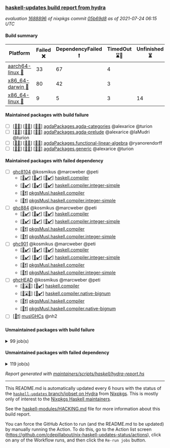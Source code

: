 ### [haskell-updates build report from hydra](https://hydra.nixos.org/jobset/nixpkgs/haskell-updates)
*evaluation [1688896](https://hydra.nixos.org/eval/1688896) of nixpkgs commit [05b69d8](https://github.com/NixOS/nixpkgs/commits/05b69d83daafb043d8fd193b61af3f9290174146) as of 2021-07-24 06:15 UTC*
#### Build summary

 | Platform | Failed :x: | DependencyFailed :heavy_exclamation_mark: | TimedOut :hourglass::no_entry_sign: | Unfinished :hourglass_flowing_sand: | Success :heavy_check_mark: | 
 | --- | --- | --- | --- | --- | --- | 
 | [aarch64-linux :iphone:](https://hydra.nixos.org/eval/1688896?filter=.aarch64-linux) | 33 | 67 | 4 |  | 6575 | 
 | [x86_64-darwin :apple:](https://hydra.nixos.org/eval/1688896?filter=.x86_64-darwin) | 80 | 42 | 3 |  | 6512 | 
 | [x86_64-linux :penguin:](https://hydra.nixos.org/eval/1688896?filter=.x86_64-linux) | 9 | 5 | 3 | 14 | 6694 | 
#### Maintained packages with build failure
- [ ] [[:iphone::x:]](https://hydra.nixos.org/build/148413832) [[:apple::x:]](https://hydra.nixos.org/build/148413847) [[:penguin::x:]](https://hydra.nixos.org/build/148413844) [agdaPackages.agda-categories](https://hydra.nixos.org/eval/1688896?filter=agdaPackages.agda-categories) @alexarice @turion
- [ ] [[:iphone::x:]](https://hydra.nixos.org/build/148413836) [[:apple::x:]](https://hydra.nixos.org/build/148413835) [[:penguin::x:]](https://hydra.nixos.org/build/148413831) [agdaPackages.agda-prelude](https://hydra.nixos.org/eval/1688896?filter=agdaPackages.agda-prelude) @alexarice @laMudri @turion
- [ ] [[:iphone::x:]](https://hydra.nixos.org/build/148413837) [[:apple::x:]](https://hydra.nixos.org/build/148413849) [[:penguin::x:]](https://hydra.nixos.org/build/148413846) [agdaPackages.functional-linear-algebra](https://hydra.nixos.org/eval/1688896?filter=agdaPackages.functional-linear-algebra) @ryanorendorff
- [ ] [[:iphone::x:]](https://hydra.nixos.org/build/148413830) [[:apple::x:]](https://hydra.nixos.org/build/148413838) [[:penguin::x:]](https://hydra.nixos.org/build/148413834) [agdaPackages.generic](https://hydra.nixos.org/eval/1688896?filter=agdaPackages.generic) @alexarice @turion
#### Maintained packages with failed dependency
- [ ] [ghc8104](https://hydra.nixos.org/eval/1688896?filter=ghc8104) @kosmikus @marcweber @peti
  - [[:iphone::heavy_check_mark:]](https://hydra.nixos.org/build/148386706) [[:apple::heavy_check_mark:]](https://hydra.nixos.org/build/148232712) [[:penguin::heavy_check_mark:]](https://hydra.nixos.org/build/148386272) [haskell.compiler](https://hydra.nixos.org/eval/1688896?filter=haskell.compiler.ghc8104)
  - [[:iphone::heavy_check_mark:]](https://hydra.nixos.org/build/148376984) [[:apple::heavy_check_mark:]](https://hydra.nixos.org/build/148228743) [[:penguin::heavy_check_mark:]](https://hydra.nixos.org/build/148380038) [haskell.compiler.integer-simple](https://hydra.nixos.org/eval/1688896?filter=haskell.compiler.integer-simple.ghc8104)
  -   [[:penguin::heavy_exclamation_mark:]](https://hydra.nixos.org/build/148234959) [pkgsMusl.haskell.compiler](https://hydra.nixos.org/eval/1688896?filter=pkgsMusl.haskell.compiler.ghc8104)
  -   [[:penguin::heavy_exclamation_mark:]](https://hydra.nixos.org/build/148241699) [pkgsMusl.haskell.compiler.integer-simple](https://hydra.nixos.org/eval/1688896?filter=pkgsMusl.haskell.compiler.integer-simple.ghc8104)
- [ ] [ghc884](https://hydra.nixos.org/eval/1688896?filter=ghc884) @kosmikus @marcweber @peti
  - [[:iphone::heavy_check_mark:]](https://hydra.nixos.org/build/148388394) [[:apple::heavy_check_mark:]](https://hydra.nixos.org/build/148239757) [[:penguin::heavy_check_mark:]](https://hydra.nixos.org/build/148377361) [haskell.compiler](https://hydra.nixos.org/eval/1688896?filter=haskell.compiler.ghc884)
  - [[:iphone::heavy_check_mark:]](https://hydra.nixos.org/build/148387955) [[:apple::heavy_check_mark:]](https://hydra.nixos.org/build/148237372) [[:penguin::heavy_check_mark:]](https://hydra.nixos.org/build/148387289) [haskell.compiler.integer-simple](https://hydra.nixos.org/eval/1688896?filter=haskell.compiler.integer-simple.ghc884)
  -   [[:penguin::heavy_exclamation_mark:]](https://hydra.nixos.org/build/148230480) [pkgsMusl.haskell.compiler](https://hydra.nixos.org/eval/1688896?filter=pkgsMusl.haskell.compiler.ghc884)
  -   [[:penguin::heavy_exclamation_mark:]](https://hydra.nixos.org/build/148245907) [pkgsMusl.haskell.compiler.integer-simple](https://hydra.nixos.org/eval/1688896?filter=pkgsMusl.haskell.compiler.integer-simple.ghc884)
- [ ] [ghc901](https://hydra.nixos.org/eval/1688896?filter=ghc901) @kosmikus @marcweber @peti
  - [[:iphone::heavy_check_mark:]](https://hydra.nixos.org/build/148376511) [[:apple::heavy_check_mark:]](https://hydra.nixos.org/build/148231710) [[:penguin::heavy_check_mark:]](https://hydra.nixos.org/build/148378419) [haskell.compiler](https://hydra.nixos.org/eval/1688896?filter=haskell.compiler.ghc901)
  - [[:iphone::heavy_check_mark:]](https://hydra.nixos.org/build/148377636) [[:apple::heavy_check_mark:]](https://hydra.nixos.org/build/148241715) [[:penguin::heavy_check_mark:]](https://hydra.nixos.org/build/148376410) [haskell.compiler.integer-simple](https://hydra.nixos.org/eval/1688896?filter=haskell.compiler.integer-simple.ghc901)
  -   [[:penguin::heavy_exclamation_mark:]](https://hydra.nixos.org/build/148239761) [pkgsMusl.haskell.compiler](https://hydra.nixos.org/eval/1688896?filter=pkgsMusl.haskell.compiler.ghc901)
  -   [[:penguin::heavy_exclamation_mark:]](https://hydra.nixos.org/build/148228467) [pkgsMusl.haskell.compiler.integer-simple](https://hydra.nixos.org/eval/1688896?filter=pkgsMusl.haskell.compiler.integer-simple.ghc901)
- [ ] [ghcHEAD](https://hydra.nixos.org/eval/1688896?filter=ghcHEAD) @kosmikus @marcweber @peti
  - [[:apple::hourglass::no_entry_sign:]](https://hydra.nixos.org/build/148234967) [[:penguin::heavy_check_mark:]](https://hydra.nixos.org/build/148377968) [haskell.compiler](https://hydra.nixos.org/eval/1688896?filter=haskell.compiler.ghcHEAD)
  - [[:apple::hourglass::no_entry_sign:]](https://hydra.nixos.org/build/148246756) [[:penguin::heavy_check_mark:]](https://hydra.nixos.org/build/148387511) [haskell.compiler.native-bignum](https://hydra.nixos.org/eval/1688896?filter=haskell.compiler.native-bignum.ghcHEAD)
  -  [[:penguin::heavy_exclamation_mark:]](https://hydra.nixos.org/build/148239191) [pkgsMusl.haskell.compiler](https://hydra.nixos.org/eval/1688896?filter=pkgsMusl.haskell.compiler.ghcHEAD)
  -  [[:penguin::heavy_exclamation_mark:]](https://hydra.nixos.org/build/148232382) [pkgsMusl.haskell.compiler.native-bignum](https://hydra.nixos.org/eval/1688896?filter=pkgsMusl.haskell.compiler.native-bignum.ghcHEAD)
- [ ] [[:penguin::heavy_exclamation_mark:]](https://hydra.nixos.org/build/148235665) [muslGHCs](https://hydra.nixos.org/eval/1688896?filter=muslGHCs) @nh2
#### Unmaintained packages with build failure
<details><summary>99 job(s) </summary>

- [ ] [[:iphone::heavy_check_mark:]](https://hydra.nixos.org/build/148385589) [[:apple::x:]](https://hydra.nixos.org/build/148237998) [[:penguin::heavy_check_mark:]](https://hydra.nixos.org/build/148383153) [haskellPackages.FractalArt](https://hydra.nixos.org/eval/1688896?filter=haskellPackages.FractalArt) 
- [ ] [[:iphone::heavy_check_mark:]](https://hydra.nixos.org/build/148386229) [[:apple::x:]](https://hydra.nixos.org/build/148235041) [[:penguin::heavy_check_mark:]](https://hydra.nixos.org/build/148385362) [haskellPackages.GLHUI](https://hydra.nixos.org/eval/1688896?filter=haskellPackages.GLHUI) 
- [ ] [[:iphone::x:]](https://hydra.nixos.org/build/148380330) [[:apple::heavy_check_mark:]](https://hydra.nixos.org/build/148231743) [[:penguin::heavy_check_mark:]](https://hydra.nixos.org/build/148381847) [haskellPackages.HQu](https://hydra.nixos.org/eval/1688896?filter=haskellPackages.HQu) 
- [ ] [[:iphone::x:]](https://hydra.nixos.org/build/148375155) [[:apple::heavy_check_mark:]](https://hydra.nixos.org/build/148235321) [[:penguin::heavy_check_mark:]](https://hydra.nixos.org/build/148381581) [haskellPackages.HsASA](https://hydra.nixos.org/eval/1688896?filter=haskellPackages.HsASA) 
- [ ] [[:iphone::heavy_check_mark:]](https://hydra.nixos.org/build/148385482) [[:apple::x:]](https://hydra.nixos.org/build/148229533) [[:penguin::heavy_check_mark:]](https://hydra.nixos.org/build/148379922) [haskellPackages.JuicyPixels-extra](https://hydra.nixos.org/eval/1688896?filter=haskellPackages.JuicyPixels-extra) 
- [ ] [[:iphone::x:]](https://hydra.nixos.org/build/148378011) [[:apple::heavy_check_mark:]](https://hydra.nixos.org/build/148238694) [[:penguin::heavy_check_mark:]](https://hydra.nixos.org/build/148379629) [haskellPackages.OrderedBits](https://hydra.nixos.org/eval/1688896?filter=haskellPackages.OrderedBits) 
- [ ] [[:iphone::heavy_check_mark:]](https://hydra.nixos.org/build/148379658) [[:apple::x:]](https://hydra.nixos.org/build/148242213) [[:penguin::heavy_check_mark:]](https://hydra.nixos.org/build/148378574) [haskellPackages.SDL-image](https://hydra.nixos.org/eval/1688896?filter=haskellPackages.SDL-image) 
- [ ] [[:iphone::heavy_check_mark:]](https://hydra.nixos.org/build/148380693) [[:apple::x:]](https://hydra.nixos.org/build/148245217) [[:penguin::heavy_check_mark:]](https://hydra.nixos.org/build/148375758) [haskellPackages.SDL-mixer](https://hydra.nixos.org/eval/1688896?filter=haskellPackages.SDL-mixer) 
- [ ] [[:iphone::heavy_check_mark:]](https://hydra.nixos.org/build/148386959) [[:apple::x:]](https://hydra.nixos.org/build/148242008) [[:penguin::heavy_check_mark:]](https://hydra.nixos.org/build/148382866) [haskellPackages.SDL-ttf](https://hydra.nixos.org/eval/1688896?filter=haskellPackages.SDL-ttf) 
- [ ] [[:iphone::x:]](https://hydra.nixos.org/build/148376803) [[:apple::heavy_check_mark:]](https://hydra.nixos.org/build/148228196) [[:penguin::heavy_check_mark:]](https://hydra.nixos.org/build/148383539) [haskellPackages.accelerate-llvm](https://hydra.nixos.org/eval/1688896?filter=haskellPackages.accelerate-llvm) 
- [ ] [[:iphone::heavy_check_mark:]](https://hydra.nixos.org/build/148382249) [[:apple::x:]](https://hydra.nixos.org/build/148232803) [[:penguin::heavy_check_mark:]](https://hydra.nixos.org/build/148379970) [haskellPackages.acid-state](https://hydra.nixos.org/eval/1688896?filter=haskellPackages.acid-state) 
- [ ] [[:iphone::heavy_check_mark:]](https://hydra.nixos.org/build/148388543) [[:apple::x:]](https://hydra.nixos.org/build/148232267) [[:penguin::heavy_check_mark:]](https://hydra.nixos.org/build/148387746) [haskellPackages.al](https://hydra.nixos.org/eval/1688896?filter=haskellPackages.al) 
- [ ] [[:iphone::heavy_check_mark:]](https://hydra.nixos.org/build/148380690) [[:apple::x:]](https://hydra.nixos.org/build/148233115) [[:penguin::heavy_check_mark:]](https://hydra.nixos.org/build/148375584) [haskellPackages.assoc-list](https://hydra.nixos.org/eval/1688896?filter=haskellPackages.assoc-list) 
- [ ] [[:iphone::heavy_check_mark:]](https://hydra.nixos.org/build/148385064) [[:apple::x:]](https://hydra.nixos.org/build/148234573) [[:penguin::heavy_check_mark:]](https://hydra.nixos.org/build/148387067) [haskellPackages.assoc-listlike](https://hydra.nixos.org/eval/1688896?filter=haskellPackages.assoc-listlike) 
- [ ] [[:iphone::heavy_check_mark:]](https://hydra.nixos.org/build/148382353) [[:apple::x:]](https://hydra.nixos.org/build/148243347) [[:penguin::heavy_check_mark:]](https://hydra.nixos.org/build/148379375) [haskellPackages.ats-format](https://hydra.nixos.org/eval/1688896?filter=haskellPackages.ats-format) 
- [ ] [[:iphone::heavy_check_mark:]](https://hydra.nixos.org/build/148375359) [[:apple::x:]](https://hydra.nixos.org/build/148245904) [[:penguin::heavy_check_mark:]](https://hydra.nixos.org/build/148386980) [haskellPackages.aws-cloudfront-signed-cookies](https://hydra.nixos.org/eval/1688896?filter=haskellPackages.aws-cloudfront-signed-cookies) 
- [ ] [[:iphone::x:]](https://hydra.nixos.org/build/148387767) [[:apple::heavy_check_mark:]](https://hydra.nixos.org/build/148228396) [[:penguin::heavy_check_mark:]](https://hydra.nixos.org/build/148384018) [haskellPackages.basic-cpuid](https://hydra.nixos.org/eval/1688896?filter=haskellPackages.basic-cpuid) 
- [ ] [[:iphone::heavy_check_mark:]](https://hydra.nixos.org/build/148384490) [[:apple::x:]](https://hydra.nixos.org/build/148237177) [[:penguin::heavy_check_mark:]](https://hydra.nixos.org/build/148382764) [haskellPackages.bindings-parport](https://hydra.nixos.org/eval/1688896?filter=haskellPackages.bindings-parport) 
- [ ] [[:iphone::heavy_check_mark:]](https://hydra.nixos.org/build/148377279) [[:apple::x:]](https://hydra.nixos.org/build/148227760) [[:penguin::heavy_check_mark:]](https://hydra.nixos.org/build/148385857) [haskellPackages.blas-hs](https://hydra.nixos.org/eval/1688896?filter=haskellPackages.blas-hs) 
- [ ] [[:iphone::heavy_check_mark:]](https://hydra.nixos.org/build/148387848) [[:apple::x:]](https://hydra.nixos.org/build/148240704) [[:penguin::heavy_check_mark:]](https://hydra.nixos.org/build/148378823) [haskellPackages.btrfs](https://hydra.nixos.org/eval/1688896?filter=haskellPackages.btrfs) 
- [ ] [[:iphone::heavy_check_mark:]](https://hydra.nixos.org/build/148378398) [[:apple::x:]](https://hydra.nixos.org/build/148270184) [[:penguin::heavy_check_mark:]](https://hydra.nixos.org/build/148382020) [haskellPackages.c2hsc](https://hydra.nixos.org/eval/1688896?filter=haskellPackages.c2hsc) 
- [ ] [[:iphone::heavy_check_mark:]](https://hydra.nixos.org/build/148385110) [[:apple::x:]](https://hydra.nixos.org/build/148227473) [[:penguin::heavy_check_mark:]](https://hydra.nixos.org/build/148377029) [haskellPackages.cas-store](https://hydra.nixos.org/eval/1688896?filter=haskellPackages.cas-store) 
- [ ] [[:iphone::x:]](https://hydra.nixos.org/build/148384216) [[:apple::heavy_check_mark:]](https://hydra.nixos.org/build/148231910) [[:penguin::heavy_check_mark:]](https://hydra.nixos.org/build/148375170) [haskellPackages.cdar-mBound](https://hydra.nixos.org/eval/1688896?filter=haskellPackages.cdar-mBound) 
- [ ] [[:iphone::heavy_check_mark:]](https://hydra.nixos.org/build/148383811) [[:apple::x:]](https://hydra.nixos.org/build/148246363) [[:penguin::heavy_check_mark:]](https://hydra.nixos.org/build/148380500) [haskellPackages.chiphunk](https://hydra.nixos.org/eval/1688896?filter=haskellPackages.chiphunk) 
- [ ] [[:iphone::heavy_check_mark:]](https://hydra.nixos.org/build/148377084) [[:apple::x:]](https://hydra.nixos.org/build/148237879) [[:penguin::heavy_check_mark:]](https://hydra.nixos.org/build/148381210) [haskellPackages.discount](https://hydra.nixos.org/eval/1688896?filter=haskellPackages.discount) 
- [ ] [[:iphone::heavy_check_mark:]](https://hydra.nixos.org/build/148385984) [[:apple::x:]](https://hydra.nixos.org/build/148235123) [[:penguin::heavy_check_mark:]](https://hydra.nixos.org/build/148375543) [haskellPackages.diskhash](https://hydra.nixos.org/eval/1688896?filter=haskellPackages.diskhash) 
- [ ] [[:iphone::x:]](https://hydra.nixos.org/build/148375558) [[:apple::heavy_check_mark:]](https://hydra.nixos.org/build/148237016) [[:penguin::heavy_check_mark:]](https://hydra.nixos.org/build/148387900) [haskellPackages.dormouse-uri](https://hydra.nixos.org/eval/1688896?filter=haskellPackages.dormouse-uri) 
- [ ] [[:iphone::heavy_check_mark:]](https://hydra.nixos.org/build/148388223) [[:apple::x:]](https://hydra.nixos.org/build/148239816) [[:penguin::heavy_check_mark:]](https://hydra.nixos.org/build/148380932) [haskellPackages.dsv](https://hydra.nixos.org/eval/1688896?filter=haskellPackages.dsv) 
- [ ] [[:iphone::x:]](https://hydra.nixos.org/build/148386073) [[:apple::x:]](https://hydra.nixos.org/build/148238078) [[:penguin::heavy_check_mark:]](https://hydra.nixos.org/build/148384215) [haskellPackages.easytensor](https://hydra.nixos.org/eval/1688896?filter=haskellPackages.easytensor) 
- [ ] [[:iphone::heavy_check_mark:]](https://hydra.nixos.org/build/148376628) [[:apple::x:]](https://hydra.nixos.org/build/148236637) [[:penguin::heavy_check_mark:]](https://hydra.nixos.org/build/148387424) [haskellPackages.epub-tools](https://hydra.nixos.org/eval/1688896?filter=haskellPackages.epub-tools) 
- [ ] [[:iphone::heavy_check_mark:]](https://hydra.nixos.org/build/148376799) [[:apple::x:]](https://hydra.nixos.org/build/148227817) [[:penguin::heavy_check_mark:]](https://hydra.nixos.org/build/148376942) [haskellPackages.exinst](https://hydra.nixos.org/eval/1688896?filter=haskellPackages.exinst) 
- [ ] [[:iphone::heavy_check_mark:]](https://hydra.nixos.org/build/148380324) [[:apple::x:]](https://hydra.nixos.org/build/148243022) [[:penguin::heavy_check_mark:]](https://hydra.nixos.org/build/148379064) [haskellPackages.float128](https://hydra.nixos.org/eval/1688896?filter=haskellPackages.float128) 
- [ ] [[:iphone::x:]](https://hydra.nixos.org/build/148386449) [[:apple::heavy_check_mark:]](https://hydra.nixos.org/build/148245008) [[:penguin::heavy_check_mark:]](https://hydra.nixos.org/build/148380632) [haskellPackages.freetype2](https://hydra.nixos.org/eval/1688896?filter=haskellPackages.freetype2) 
- [ ] [[:iphone::heavy_check_mark:]](https://hydra.nixos.org/build/148381451) [[:apple::x:]](https://hydra.nixos.org/build/148236256) [[:penguin::heavy_check_mark:]](https://hydra.nixos.org/build/148379530) [haskellPackages.fuzzytime](https://hydra.nixos.org/eval/1688896?filter=haskellPackages.fuzzytime) 
- [ ] [[:iphone::x:]](https://hydra.nixos.org/build/148385022) [[:apple::heavy_check_mark:]](https://hydra.nixos.org/build/148229224) [[:penguin::heavy_check_mark:]](https://hydra.nixos.org/build/148383521) [haskellPackages.geomancy](https://hydra.nixos.org/eval/1688896?filter=haskellPackages.geomancy) 
- [ ] [[:iphone::x:]](https://hydra.nixos.org/build/148387576) [[:apple::heavy_check_mark:]](https://hydra.nixos.org/build/148245131) [[:penguin::heavy_check_mark:]](https://hydra.nixos.org/build/148385463) [haskellPackages.ghc-prof](https://hydra.nixos.org/eval/1688896?filter=haskellPackages.ghc-prof) 
- [ ] [[:iphone::heavy_check_mark:]](https://hydra.nixos.org/build/148376850) [[:apple::x:]](https://hydra.nixos.org/build/148242708) [[:penguin::heavy_check_mark:]](https://hydra.nixos.org/build/148385395) [haskellPackages.gi-gdkx11](https://hydra.nixos.org/eval/1688896?filter=haskellPackages.gi-gdkx11) 
- [ ] [[:iphone::x:]](https://hydra.nixos.org/build/148386297) [[:penguin::heavy_check_mark:]](https://hydra.nixos.org/build/148378768) [haskellPackages.gnome-keyring](https://hydra.nixos.org/eval/1688896?filter=haskellPackages.gnome-keyring) 
- [ ] [[:apple::x:]](https://hydra.nixos.org/build/148241309) [haskellPackages.gtk-mac-integration](https://hydra.nixos.org/eval/1688896?filter=haskellPackages.gtk-mac-integration) 
- [ ] [[:iphone::heavy_exclamation_mark:]](https://hydra.nixos.org/build/148376430) [[:apple::x:]](https://hydra.nixos.org/build/148246678) [[:penguin::heavy_check_mark:]](https://hydra.nixos.org/build/148375737) [haskellPackages.gtk-traymanager](https://hydra.nixos.org/eval/1688896?filter=haskellPackages.gtk-traymanager) 
- [ ] [[:iphone::x:]](https://hydra.nixos.org/build/148381805) [[:apple::heavy_check_mark:]](https://hydra.nixos.org/build/148234850) [[:penguin::heavy_check_mark:]](https://hydra.nixos.org/build/148380704) [haskellPackages.gtk2hs-buildtools](https://hydra.nixos.org/eval/1688896?filter=haskellPackages.gtk2hs-buildtools) 
- [ ] [[:iphone::heavy_check_mark:]](https://hydra.nixos.org/build/148378624) [[:apple::x:]](https://hydra.nixos.org/build/148238099) [[:penguin::heavy_check_mark:]](https://hydra.nixos.org/build/148386621) [haskellPackages.hamid](https://hydra.nixos.org/eval/1688896?filter=haskellPackages.hamid) 
- [ ] [[:iphone::x:]](https://hydra.nixos.org/build/148382184) [[:apple::x:]](https://hydra.nixos.org/build/148242119) [[:penguin::x:]](https://hydra.nixos.org/build/148387505) [haskellPackages.hedgehog-optics](https://hydra.nixos.org/eval/1688896?filter=haskellPackages.hedgehog-optics) 
- [ ] [[:iphone::heavy_check_mark:]](https://hydra.nixos.org/build/148388520) [[:apple::x:]](https://hydra.nixos.org/build/148236081) [[:penguin::heavy_check_mark:]](https://hydra.nixos.org/build/148379977) [haskellPackages.hid](https://hydra.nixos.org/eval/1688896?filter=haskellPackages.hid) 
- [ ] [[:iphone::heavy_check_mark:]](https://hydra.nixos.org/build/148378821) [[:apple::x:]](https://hydra.nixos.org/build/148245317) [[:penguin::heavy_check_mark:]](https://hydra.nixos.org/build/148383853) [haskellPackages.higher-leveldb](https://hydra.nixos.org/eval/1688896?filter=haskellPackages.higher-leveldb) 
- [ ] [[:iphone::heavy_check_mark:]](https://hydra.nixos.org/build/148383715) [[:apple::x:]](https://hydra.nixos.org/build/148246375) [[:penguin::heavy_check_mark:]](https://hydra.nixos.org/build/148379706) [haskellPackages.highlight](https://hydra.nixos.org/eval/1688896?filter=haskellPackages.highlight) 
- [ ] [[:iphone::heavy_check_mark:]](https://hydra.nixos.org/build/148384297) [[:apple::x:]](https://hydra.nixos.org/build/148231773) [[:penguin::heavy_check_mark:]](https://hydra.nixos.org/build/148375224) [haskellPackages.hmatrix-morpheus](https://hydra.nixos.org/eval/1688896?filter=haskellPackages.hmatrix-morpheus) 
- [ ] [[:iphone::heavy_check_mark:]](https://hydra.nixos.org/build/148381409) [[:apple::x:]](https://hydra.nixos.org/build/148231990) [[:penguin::heavy_check_mark:]](https://hydra.nixos.org/build/148386087) [haskellPackages.hmidi](https://hydra.nixos.org/eval/1688896?filter=haskellPackages.hmidi) 
- [ ] [[:iphone::x:]](https://hydra.nixos.org/build/148377204) [[:apple::heavy_check_mark:]](https://hydra.nixos.org/build/148229016) [[:penguin::heavy_check_mark:]](https://hydra.nixos.org/build/148382863) [haskellPackages.hq](https://hydra.nixos.org/eval/1688896?filter=haskellPackages.hq) 
- [ ] [[:iphone::heavy_check_mark:]](https://hydra.nixos.org/build/148386889) [[:apple::x:]](https://hydra.nixos.org/build/148233217) [[:penguin::heavy_check_mark:]](https://hydra.nixos.org/build/148380280) [haskellPackages.hs](https://hydra.nixos.org/eval/1688896?filter=haskellPackages.hs) 
- [ ] [[:iphone::x:]](https://hydra.nixos.org/build/148381330) [[:apple::x:]](https://hydra.nixos.org/build/148234568) [[:penguin::x:]](https://hydra.nixos.org/build/148383852) [haskellPackages.hs-aws-lambda](https://hydra.nixos.org/eval/1688896?filter=haskellPackages.hs-aws-lambda) 
- [ ] [[:iphone::heavy_check_mark:]](https://hydra.nixos.org/build/148376838) [[:apple::x:]](https://hydra.nixos.org/build/148237847) [[:penguin::heavy_check_mark:]](https://hydra.nixos.org/build/148378988) [haskellPackages.hsshellscript](https://hydra.nixos.org/eval/1688896?filter=haskellPackages.hsshellscript) 
- [ ] [[:iphone::heavy_check_mark:]](https://hydra.nixos.org/build/148379298) [[:apple::x:]](https://hydra.nixos.org/build/148236693) [[:penguin::heavy_check_mark:]](https://hydra.nixos.org/build/148380136) [haskellPackages.hssourceinfo](https://hydra.nixos.org/eval/1688896?filter=haskellPackages.hssourceinfo) 
- [ ] [[:iphone::heavy_check_mark:]](https://hydra.nixos.org/build/148379418) [[:apple::x:]](https://hydra.nixos.org/build/148234578) [[:penguin::heavy_check_mark:]](https://hydra.nixos.org/build/148378234) [haskellPackages.huckleberry](https://hydra.nixos.org/eval/1688896?filter=haskellPackages.huckleberry) 
- [ ] [[:iphone::heavy_check_mark:]](https://hydra.nixos.org/build/148375409) [[:apple::x:]](https://hydra.nixos.org/build/148270116) [[:penguin::heavy_check_mark:]](https://hydra.nixos.org/build/148380714) [haskellPackages.interval-algebra](https://hydra.nixos.org/eval/1688896?filter=haskellPackages.interval-algebra) 
- [ ] [[:iphone::heavy_check_mark:]](https://hydra.nixos.org/build/148375708) [[:apple::x:]](https://hydra.nixos.org/build/148230561) [[:penguin::heavy_check_mark:]](https://hydra.nixos.org/build/148375736) [haskellPackages.ipcvar](https://hydra.nixos.org/eval/1688896?filter=haskellPackages.ipcvar) 
- [ ] [[:iphone::heavy_check_mark:]](https://hydra.nixos.org/build/148388083) [[:apple::x:]](https://hydra.nixos.org/build/148244146) [[:penguin::heavy_check_mark:]](https://hydra.nixos.org/build/148385337) [haskellPackages.junit-xml](https://hydra.nixos.org/eval/1688896?filter=haskellPackages.junit-xml) 
- [ ] [[:iphone::heavy_check_mark:]](https://hydra.nixos.org/build/148379723) [[:apple::x:]](https://hydra.nixos.org/build/148240214) [[:penguin::heavy_check_mark:]](https://hydra.nixos.org/build/148385462) [haskellPackages.keep-alive](https://hydra.nixos.org/eval/1688896?filter=haskellPackages.keep-alive) 
- [ ] [[:iphone::heavy_check_mark:]](https://hydra.nixos.org/build/148385160) [[:apple::x:]](https://hydra.nixos.org/build/148242876) [[:penguin::heavy_check_mark:]](https://hydra.nixos.org/build/148387899) [haskellPackages.leveldb-haskell-fork](https://hydra.nixos.org/eval/1688896?filter=haskellPackages.leveldb-haskell-fork) 
- [ ] [[:iphone::x:]](https://hydra.nixos.org/build/148380953) [[:apple::heavy_check_mark:]](https://hydra.nixos.org/build/148245179) [[:penguin::heavy_check_mark:]](https://hydra.nixos.org/build/148388464) [haskellPackages.libBF](https://hydra.nixos.org/eval/1688896?filter=haskellPackages.libBF) 
- [ ] [[:iphone::heavy_check_mark:]](https://hydra.nixos.org/build/148376687) [[:apple::x:]](https://hydra.nixos.org/build/148241617) [[:penguin::heavy_check_mark:]](https://hydra.nixos.org/build/148380192) [haskellPackages.loc](https://hydra.nixos.org/eval/1688896?filter=haskellPackages.loc) 
- [ ] [[:iphone::x:]](https://hydra.nixos.org/build/148375680) [[:apple::heavy_check_mark:]](https://hydra.nixos.org/build/148227621) [[:penguin::heavy_check_mark:]](https://hydra.nixos.org/build/148387753) [haskellPackages.long-double](https://hydra.nixos.org/eval/1688896?filter=haskellPackages.long-double) 
- [ ] [[:iphone::heavy_check_mark:]](https://hydra.nixos.org/build/148379134) [[:apple::x:]](https://hydra.nixos.org/build/148235307) [[:penguin::heavy_check_mark:]](https://hydra.nixos.org/build/148384521) [haskellPackages.mediawiki2latex](https://hydra.nixos.org/eval/1688896?filter=haskellPackages.mediawiki2latex) 
- [ ] [[:iphone::heavy_check_mark:]](https://hydra.nixos.org/build/148383491) [[:apple::x:]](https://hydra.nixos.org/build/148234013) [[:penguin::heavy_check_mark:]](https://hydra.nixos.org/build/148387045) [haskellPackages.mercury-api](https://hydra.nixos.org/eval/1688896?filter=haskellPackages.mercury-api) 
- [ ] [[:iphone::heavy_check_mark:]](https://hydra.nixos.org/build/148386776) [[:apple::x:]](https://hydra.nixos.org/build/148247004) [[:penguin::heavy_check_mark:]](https://hydra.nixos.org/build/148381092) [haskellPackages.nano-cryptr](https://hydra.nixos.org/eval/1688896?filter=haskellPackages.nano-cryptr) 
- [ ] [[:iphone::x:]](https://hydra.nixos.org/build/148386447) [[:apple::x:]](https://hydra.nixos.org/build/148230283) [[:penguin::x:]](https://hydra.nixos.org/build/148385525) [haskellPackages.nat-optics](https://hydra.nixos.org/eval/1688896?filter=haskellPackages.nat-optics) 
- [ ] [[:iphone::x:]](https://hydra.nixos.org/build/148378194) [[:apple::heavy_check_mark:]](https://hydra.nixos.org/build/148231608) [[:penguin::heavy_check_mark:]](https://hydra.nixos.org/build/148376093) [haskellPackages.nlopt-haskell](https://hydra.nixos.org/eval/1688896?filter=haskellPackages.nlopt-haskell) 
- [ ] [[:iphone::heavy_check_mark:]](https://hydra.nixos.org/build/148386942) [[:apple::x:]](https://hydra.nixos.org/build/148243011) [[:penguin::heavy_check_mark:]](https://hydra.nixos.org/build/148376326) [haskellPackages.opencv](https://hydra.nixos.org/eval/1688896?filter=haskellPackages.opencv) 
- [ ] [[:iphone::x:]](https://hydra.nixos.org/build/148379546) [[:apple::x:]](https://hydra.nixos.org/build/148231995) [[:penguin::x:]](https://hydra.nixos.org/build/148385488) [haskellPackages.parser-unbiased-choice-monad-embedding](https://hydra.nixos.org/eval/1688896?filter=haskellPackages.parser-unbiased-choice-monad-embedding) 
- [ ] [[:iphone::heavy_check_mark:]](https://hydra.nixos.org/build/148380893) [[:apple::x:]](https://hydra.nixos.org/build/148239887) [[:penguin::heavy_check_mark:]](https://hydra.nixos.org/build/148385107) [haskellPackages.persistent-pagination](https://hydra.nixos.org/eval/1688896?filter=haskellPackages.persistent-pagination) 
- [ ] [[:iphone::x:]](https://hydra.nixos.org/build/148381222) [[:apple::heavy_check_mark:]](https://hydra.nixos.org/build/148233693) [[:penguin::heavy_check_mark:]](https://hydra.nixos.org/build/148378390) [haskellPackages.picosat](https://hydra.nixos.org/eval/1688896?filter=haskellPackages.picosat) 
- [ ] [[:iphone::heavy_check_mark:]](https://hydra.nixos.org/build/148382641) [[:apple::x:]](https://hydra.nixos.org/build/148230376) [[:penguin::heavy_check_mark:]](https://hydra.nixos.org/build/148378491) [haskellPackages.ping-wrapper](https://hydra.nixos.org/eval/1688896?filter=haskellPackages.ping-wrapper) 
- [ ] [[:iphone::heavy_check_mark:]](https://hydra.nixos.org/build/148388053) [[:apple::x:]](https://hydra.nixos.org/build/148240479) [[:penguin::heavy_check_mark:]](https://hydra.nixos.org/build/148383480) [haskellPackages.pipes-zlib](https://hydra.nixos.org/eval/1688896?filter=haskellPackages.pipes-zlib) 
- [ ] [[:iphone::heavy_check_mark:]](https://hydra.nixos.org/build/148375338) [[:apple::x:]](https://hydra.nixos.org/build/148233286) [[:penguin::heavy_check_mark:]](https://hydra.nixos.org/build/148380565) [haskellPackages.posix-socket](https://hydra.nixos.org/eval/1688896?filter=haskellPackages.posix-socket) 
- [ ] [[:iphone::heavy_check_mark:]](https://hydra.nixos.org/build/148377071) [[:apple::x:]](https://hydra.nixos.org/build/148238349) [[:penguin::heavy_check_mark:]](https://hydra.nixos.org/build/148385771) [haskellPackages.posix-timer](https://hydra.nixos.org/eval/1688896?filter=haskellPackages.posix-timer) 
- [ ] [[:iphone::x:]](https://hydra.nixos.org/build/148382495) [[:apple::heavy_check_mark:]](https://hydra.nixos.org/build/148238535) [[:penguin::heavy_check_mark:]](https://hydra.nixos.org/build/148378272) [haskellPackages.powerqueue-distributed](https://hydra.nixos.org/eval/1688896?filter=haskellPackages.powerqueue-distributed) 
- [ ] [[:iphone::x:]](https://hydra.nixos.org/build/148387114) [[:apple::x:]](https://hydra.nixos.org/build/148270220) [[:penguin::x:]](https://hydra.nixos.org/build/148384358) [haskellPackages.procex](https://hydra.nixos.org/eval/1688896?filter=haskellPackages.procex) 
- [ ] [[:iphone::heavy_check_mark:]](https://hydra.nixos.org/build/148382876) [[:apple::x:]](https://hydra.nixos.org/build/148236019) [[:penguin::heavy_check_mark:]](https://hydra.nixos.org/build/148387236) [haskellPackages.pthread](https://hydra.nixos.org/eval/1688896?filter=haskellPackages.pthread) 
- [ ] [[:iphone::x:]](https://hydra.nixos.org/build/148387419) [[:apple::heavy_check_mark:]](https://hydra.nixos.org/build/148245851) [[:penguin::heavy_check_mark:]](https://hydra.nixos.org/build/148375383) [haskellPackages.ptr-poker](https://hydra.nixos.org/eval/1688896?filter=haskellPackages.ptr-poker) 
- [ ] [[:iphone::heavy_check_mark:]](https://hydra.nixos.org/build/148375880) [[:apple::x:]](https://hydra.nixos.org/build/148230473) [[:penguin::heavy_check_mark:]](https://hydra.nixos.org/build/148381142) [haskellPackages.ranged-list](https://hydra.nixos.org/eval/1688896?filter=haskellPackages.ranged-list) 
- [ ] [[:iphone::heavy_check_mark:]](https://hydra.nixos.org/build/148386587) [[:apple::x:]](https://hydra.nixos.org/build/148269894) [[:penguin::heavy_check_mark:]](https://hydra.nixos.org/build/148376471) [haskellPackages.sandwich-webdriver](https://hydra.nixos.org/eval/1688896?filter=haskellPackages.sandwich-webdriver) 
- [ ] [[:iphone::heavy_check_mark:]](https://hydra.nixos.org/build/148379844) [[:apple::x:]](https://hydra.nixos.org/build/148239192) [[:penguin::heavy_check_mark:]](https://hydra.nixos.org/build/148386541) [haskellPackages.sdp](https://hydra.nixos.org/eval/1688896?filter=haskellPackages.sdp) 
- [ ] [[:iphone::heavy_check_mark:]](https://hydra.nixos.org/build/148379132) [[:apple::x:]](https://hydra.nixos.org/build/148242511) [[:penguin::heavy_check_mark:]](https://hydra.nixos.org/build/148385664) [haskellPackages.select](https://hydra.nixos.org/eval/1688896?filter=haskellPackages.select) 
- [ ] [[:iphone::heavy_check_mark:]](https://hydra.nixos.org/build/148387622) [[:apple::x:]](https://hydra.nixos.org/build/148231427) [[:penguin::heavy_check_mark:]](https://hydra.nixos.org/build/148385741) [haskellPackages.sequence-formats](https://hydra.nixos.org/eval/1688896?filter=haskellPackages.sequence-formats) 
- [ ] [[:iphone::heavy_check_mark:]](https://hydra.nixos.org/build/148384893) [[:apple::x:]](https://hydra.nixos.org/build/148237779) [[:penguin::heavy_check_mark:]](https://hydra.nixos.org/build/148375246) [haskellPackages.shared-memory](https://hydra.nixos.org/eval/1688896?filter=haskellPackages.shared-memory) 
- [ ] [[:iphone::heavy_check_mark:]](https://hydra.nixos.org/build/148377658) [[:apple::x:]](https://hydra.nixos.org/build/148233238) [[:penguin::heavy_check_mark:]](https://hydra.nixos.org/build/148382721) [haskellPackages.sysinfo](https://hydra.nixos.org/eval/1688896?filter=haskellPackages.sysinfo) 
- [ ] [[:iphone::heavy_check_mark:]](https://hydra.nixos.org/build/148380275) [[:apple::x:]](https://hydra.nixos.org/build/148239749) [[:penguin::heavy_check_mark:]](https://hydra.nixos.org/build/148384520) [haskellPackages.tailfile-hinotify](https://hydra.nixos.org/eval/1688896?filter=haskellPackages.tailfile-hinotify) 
- [ ] [[:iphone::heavy_check_mark:]](https://hydra.nixos.org/build/148384412) [[:apple::x:]](https://hydra.nixos.org/build/148243629) [[:penguin::heavy_check_mark:]](https://hydra.nixos.org/build/148377352) [haskellPackages.thyme](https://hydra.nixos.org/eval/1688896?filter=haskellPackages.thyme) 
- [ ] [[:iphone::x:]](https://hydra.nixos.org/build/148378679) [[:apple::heavy_check_mark:]](https://hydra.nixos.org/build/148234781) [[:penguin::heavy_check_mark:]](https://hydra.nixos.org/build/148378949) [haskellPackages.type-natural](https://hydra.nixos.org/eval/1688896?filter=haskellPackages.type-natural) 
- [ ] [[:iphone::heavy_check_mark:]](https://hydra.nixos.org/build/148385220) [[:apple::x:]](https://hydra.nixos.org/build/148229311) [[:penguin::heavy_check_mark:]](https://hydra.nixos.org/build/148382535) [haskellPackages.tz](https://hydra.nixos.org/eval/1688896?filter=haskellPackages.tz) 
- [ ] [[:iphone::x:]](https://hydra.nixos.org/build/148382303) [[:apple::heavy_check_mark:]](https://hydra.nixos.org/build/148238385) [[:penguin::heavy_check_mark:]](https://hydra.nixos.org/build/148379830) [haskellPackages.unicode-properties](https://hydra.nixos.org/eval/1688896?filter=haskellPackages.unicode-properties) 
- [ ] [[:iphone::x:]](https://hydra.nixos.org/build/148376980) [[:apple::heavy_check_mark:]](https://hydra.nixos.org/build/148240881) [[:penguin::heavy_check_mark:]](https://hydra.nixos.org/build/148382277) [haskellPackages.wiringPi](https://hydra.nixos.org/eval/1688896?filter=haskellPackages.wiringPi) 
- [ ] [[:iphone::heavy_check_mark:]](https://hydra.nixos.org/build/148381996) [[:apple::x:]](https://hydra.nixos.org/build/148233226) [[:penguin::heavy_check_mark:]](https://hydra.nixos.org/build/148379110) [tests.haskell.writers](https://hydra.nixos.org/eval/1688896?filter=tests.haskell.writers) 
- [ ] [[:iphone::x:]](https://hydra.nixos.org/build/148388331) [[:apple::heavy_check_mark:]](https://hydra.nixos.org/build/148230669) [[:penguin::heavy_check_mark:]](https://hydra.nixos.org/build/148382879) [haskellPackages.x86-64bit](https://hydra.nixos.org/eval/1688896?filter=haskellPackages.x86-64bit) 
- [ ] [[:iphone::heavy_check_mark:]](https://hydra.nixos.org/build/148378540) [[:apple::x:]](https://hydra.nixos.org/build/148244895) [[:penguin::heavy_check_mark:]](https://hydra.nixos.org/build/148388020) [haskellPackages.xmonad-utils](https://hydra.nixos.org/eval/1688896?filter=haskellPackages.xmonad-utils) 
- [ ] [[:iphone::heavy_check_mark:]](https://hydra.nixos.org/build/148379911) [[:apple::x:]](https://hydra.nixos.org/build/148231152) [[:penguin::heavy_check_mark:]](https://hydra.nixos.org/build/148386707) [haskellPackages.yoga](https://hydra.nixos.org/eval/1688896?filter=haskellPackages.yoga) 
- [ ] [[:iphone::heavy_check_mark:]](https://hydra.nixos.org/build/148382018) [[:apple::x:]](https://hydra.nixos.org/build/148232654) [[:penguin::heavy_check_mark:]](https://hydra.nixos.org/build/148377836) [haskellPackages.zip](https://hydra.nixos.org/eval/1688896?filter=haskellPackages.zip) 
- [ ] [[:iphone::heavy_check_mark:]](https://hydra.nixos.org/build/148381028) [[:apple::x:]](https://hydra.nixos.org/build/148246543) [[:penguin::heavy_check_mark:]](https://hydra.nixos.org/build/148388499) [haskellPackages.zot](https://hydra.nixos.org/eval/1688896?filter=haskellPackages.zot) 
- [ ] [[:iphone::heavy_check_mark:]](https://hydra.nixos.org/build/148378856) [[:apple::x:]](https://hydra.nixos.org/build/148229363) [[:penguin::heavy_check_mark:]](https://hydra.nixos.org/build/148382168) [haskellPackages.zxcvbn-c](https://hydra.nixos.org/eval/1688896?filter=haskellPackages.zxcvbn-c) 
</details>

#### Unmaintained packages with failed dependency
<details><summary>119 job(s) </summary>

- [ ] [[:iphone::heavy_exclamation_mark:]](https://hydra.nixos.org/build/148379655) [[:apple::heavy_check_mark:]](https://hydra.nixos.org/build/148232406) [[:penguin::heavy_check_mark:]](https://hydra.nixos.org/build/148388618) [haskellPackages.Chart-cairo](https://hydra.nixos.org/eval/1688896?filter=haskellPackages.Chart-cairo) 
- [ ] [[:iphone::heavy_exclamation_mark:]](https://hydra.nixos.org/build/148388664) [[:apple::heavy_check_mark:]](https://hydra.nixos.org/build/148244321) [[:penguin::heavy_check_mark:]](https://hydra.nixos.org/build/148386372) [haskellPackages.Chart-gtk](https://hydra.nixos.org/eval/1688896?filter=haskellPackages.Chart-gtk) 
- [ ] [[:iphone::heavy_exclamation_mark:]](https://hydra.nixos.org/build/148380662) [[:apple::heavy_check_mark:]](https://hydra.nixos.org/build/148241944) [[:penguin::heavy_check_mark:]](https://hydra.nixos.org/build/148383648) [haskellPackages.Chart-gtk3](https://hydra.nixos.org/eval/1688896?filter=haskellPackages.Chart-gtk3) 
- [ ] [[:iphone::heavy_exclamation_mark:]](https://hydra.nixos.org/build/148385274) [[:apple::heavy_check_mark:]](https://hydra.nixos.org/build/148240143) [[:penguin::heavy_check_mark:]](https://hydra.nixos.org/build/148377952) [haskellPackages.Chart-tests](https://hydra.nixos.org/eval/1688896?filter=haskellPackages.Chart-tests) 
- [ ] [[:iphone::heavy_exclamation_mark:]](https://hydra.nixos.org/build/148381778) [[:apple::heavy_check_mark:]](https://hydra.nixos.org/build/148233560) [[:penguin::heavy_check_mark:]](https://hydra.nixos.org/build/148377224) [haskellPackages.GtkTV](https://hydra.nixos.org/eval/1688896?filter=haskellPackages.GtkTV) 
- [ ] [[:iphone::heavy_exclamation_mark:]](https://hydra.nixos.org/build/148387756) [[:apple::heavy_check_mark:]](https://hydra.nixos.org/build/148233625) [[:penguin::heavy_check_mark:]](https://hydra.nixos.org/build/148380687) [haskellPackages.MissingK](https://hydra.nixos.org/eval/1688896?filter=haskellPackages.MissingK) 
- [ ] [[:iphone::heavy_exclamation_mark:]](https://hydra.nixos.org/build/148375279) [[:apple::heavy_check_mark:]](https://hydra.nixos.org/build/148233894) [[:penguin::heavy_check_mark:]](https://hydra.nixos.org/build/148376394) [haskellPackages.PrimitiveArray](https://hydra.nixos.org/eval/1688896?filter=haskellPackages.PrimitiveArray) 
- [ ] [[:iphone::heavy_exclamation_mark:]](https://hydra.nixos.org/build/148387250) [[:apple::heavy_check_mark:]](https://hydra.nixos.org/build/148236804) [[:penguin::heavy_check_mark:]](https://hydra.nixos.org/build/148378337) [haskellPackages.aivika-experiment-cairo](https://hydra.nixos.org/eval/1688896?filter=haskellPackages.aivika-experiment-cairo) 
- [ ] [[:iphone::heavy_check_mark:]](https://hydra.nixos.org/build/148378347) [[:apple::heavy_exclamation_mark:]](https://hydra.nixos.org/build/148238520) [[:penguin::heavy_check_mark:]](https://hydra.nixos.org/build/148388182) [haskellPackages.antiope-es](https://hydra.nixos.org/eval/1688896?filter=haskellPackages.antiope-es) 
- [ ] [[:iphone::heavy_check_mark:]](https://hydra.nixos.org/build/148387514) [[:apple::heavy_exclamation_mark:]](https://hydra.nixos.org/build/148245506) [[:penguin::heavy_check_mark:]](https://hydra.nixos.org/build/148384834) [haskellPackages.bindings-portaudio](https://hydra.nixos.org/eval/1688896?filter=haskellPackages.bindings-portaudio) 
- [ ] [bustle](https://hydra.nixos.org/eval/1688896?filter=bustle) 
  - [[:iphone::heavy_exclamation_mark:]](https://hydra.nixos.org/build/148386720) [[:penguin::heavy_check_mark:]](https://hydra.nixos.org/build/148387116) [toplevel](https://hydra.nixos.org/eval/1688896?filter=bustle)
  - [[:iphone::heavy_exclamation_mark:]](https://hydra.nixos.org/build/148377899) [[:penguin::heavy_check_mark:]](https://hydra.nixos.org/build/148376695) [haskellPackages](https://hydra.nixos.org/eval/1688896?filter=haskellPackages.bustle)
- [ ] [[:iphone::heavy_exclamation_mark:]](https://hydra.nixos.org/build/148380405) [[:apple::heavy_check_mark:]](https://hydra.nixos.org/build/148229507) [[:penguin::heavy_check_mark:]](https://hydra.nixos.org/build/148378818) [haskellPackages.cairo](https://hydra.nixos.org/eval/1688896?filter=haskellPackages.cairo) 
- [ ] [[:iphone::heavy_exclamation_mark:]](https://hydra.nixos.org/build/148384379) [[:apple::heavy_check_mark:]](https://hydra.nixos.org/build/148236050) [[:penguin::heavy_check_mark:]](https://hydra.nixos.org/build/148375608) [haskellPackages.cairo-appbase](https://hydra.nixos.org/eval/1688896?filter=haskellPackages.cairo-appbase) 
- [ ] [[:iphone::heavy_exclamation_mark:]](https://hydra.nixos.org/build/148385202) [[:apple::heavy_check_mark:]](https://hydra.nixos.org/build/148242852) [[:penguin::heavy_check_mark:]](https://hydra.nixos.org/build/148387660) [haskellPackages.cairo-canvas](https://hydra.nixos.org/eval/1688896?filter=haskellPackages.cairo-canvas) 
- [ ] [[:iphone::heavy_exclamation_mark:]](https://hydra.nixos.org/build/148379004) [[:apple::heavy_check_mark:]](https://hydra.nixos.org/build/148246991) [[:penguin::heavy_check_mark:]](https://hydra.nixos.org/build/148380294) [haskellPackages.diagrams-cairo](https://hydra.nixos.org/eval/1688896?filter=haskellPackages.diagrams-cairo) 
- [ ] [[:iphone::heavy_exclamation_mark:]](https://hydra.nixos.org/build/148385792) [[:apple::heavy_check_mark:]](https://hydra.nixos.org/build/148240460) [[:penguin::heavy_check_mark:]](https://hydra.nixos.org/build/148386958) [haskellPackages.dormouse-client](https://hydra.nixos.org/eval/1688896?filter=haskellPackages.dormouse-client) 
- [ ] [[:iphone::heavy_exclamation_mark:]](https://hydra.nixos.org/build/148378815) [[:apple::heavy_check_mark:]](https://hydra.nixos.org/build/148242974) [[:penguin::heavy_check_mark:]](https://hydra.nixos.org/build/148385438) [haskellPackages.dynamic-graph](https://hydra.nixos.org/eval/1688896?filter=haskellPackages.dynamic-graph) 
- [ ] [[:iphone::heavy_exclamation_mark:]](https://hydra.nixos.org/build/148381078) [[:apple::heavy_exclamation_mark:]](https://hydra.nixos.org/build/148241846) [[:penguin::heavy_check_mark:]](https://hydra.nixos.org/build/148385403) [haskellPackages.easytensor-vulkan](https://hydra.nixos.org/eval/1688896?filter=haskellPackages.easytensor-vulkan) 
- [ ] [[:iphone::heavy_check_mark:]](https://hydra.nixos.org/build/148378848) [[:apple::heavy_exclamation_mark:]](https://hydra.nixos.org/build/148236868) [[:penguin::heavy_check_mark:]](https://hydra.nixos.org/build/148386571) [haskellPackages.exinst-aeson](https://hydra.nixos.org/eval/1688896?filter=haskellPackages.exinst-aeson) 
- [ ] [[:iphone::heavy_check_mark:]](https://hydra.nixos.org/build/148380292) [[:apple::heavy_exclamation_mark:]](https://hydra.nixos.org/build/148237592) [[:penguin::heavy_check_mark:]](https://hydra.nixos.org/build/148385924) [haskellPackages.exinst-bytes](https://hydra.nixos.org/eval/1688896?filter=haskellPackages.exinst-bytes) 
- [ ] [[:iphone::heavy_check_mark:]](https://hydra.nixos.org/build/148384630) [[:apple::heavy_exclamation_mark:]](https://hydra.nixos.org/build/148238953) [[:penguin::heavy_check_mark:]](https://hydra.nixos.org/build/148381200) [haskellPackages.exinst-cereal](https://hydra.nixos.org/eval/1688896?filter=haskellPackages.exinst-cereal) 
- [ ] [[:iphone::heavy_check_mark:]](https://hydra.nixos.org/build/148381626) [[:apple::heavy_exclamation_mark:]](https://hydra.nixos.org/build/148232354) [[:penguin::heavy_check_mark:]](https://hydra.nixos.org/build/148385746) [haskellPackages.exinst-serialise](https://hydra.nixos.org/eval/1688896?filter=haskellPackages.exinst-serialise) 
- [ ] [[:iphone::heavy_check_mark:]](https://hydra.nixos.org/build/148385810) [[:apple::heavy_exclamation_mark:]](https://hydra.nixos.org/build/148227891) [[:penguin::heavy_check_mark:]](https://hydra.nixos.org/build/148376758) [haskellPackages.fastparser](https://hydra.nixos.org/eval/1688896?filter=haskellPackages.fastparser) 
- [ ] [[:iphone::heavy_exclamation_mark:]](https://hydra.nixos.org/build/148487614) [[:penguin::hourglass_flowing_sand:]](https://hydra.nixos.org/build/148487616) [haskellPackages.ghcjs-dom-hello](https://hydra.nixos.org/eval/1688896?filter=haskellPackages.ghcjs-dom-hello) 
- [ ] [[:iphone::heavy_check_mark:]](https://hydra.nixos.org/build/148487615) [[:apple::heavy_exclamation_mark:]](https://hydra.nixos.org/build/148487610) [[:penguin::hourglass_flowing_sand:]](https://hydra.nixos.org/build/148487599) [haskellPackages.gi-javascriptcore](https://hydra.nixos.org/eval/1688896?filter=haskellPackages.gi-javascriptcore) 
- [ ] [[:iphone::heavy_check_mark:]](https://hydra.nixos.org/build/148487604) [[:apple::heavy_exclamation_mark:]](https://hydra.nixos.org/build/148487596) [[:penguin::hourglass_flowing_sand:]](https://hydra.nixos.org/build/148487608) [haskellPackages.gi-webkit2](https://hydra.nixos.org/eval/1688896?filter=haskellPackages.gi-webkit2) 
- [ ] [[:iphone::heavy_check_mark:]](https://hydra.nixos.org/build/148487609) [[:apple::heavy_exclamation_mark:]](https://hydra.nixos.org/build/148487603) [[:penguin::hourglass_flowing_sand:]](https://hydra.nixos.org/build/148487606) [haskellPackages.gi-webkit2webextension](https://hydra.nixos.org/eval/1688896?filter=haskellPackages.gi-webkit2webextension) 
- [ ] [[:iphone::heavy_exclamation_mark:]](https://hydra.nixos.org/build/148388030) [[:apple::heavy_check_mark:]](https://hydra.nixos.org/build/148242766) [[:penguin::heavy_check_mark:]](https://hydra.nixos.org/build/148379998) [haskellPackages.gio](https://hydra.nixos.org/eval/1688896?filter=haskellPackages.gio) 
- [ ] [[:iphone::heavy_exclamation_mark:]](https://hydra.nixos.org/build/148380535) [[:apple::heavy_check_mark:]](https://hydra.nixos.org/build/148230176) [[:penguin::heavy_check_mark:]](https://hydra.nixos.org/build/148384739) [haskellPackages.glib](https://hydra.nixos.org/eval/1688896?filter=haskellPackages.glib) 
- [ ] [[:iphone::heavy_exclamation_mark:]](https://hydra.nixos.org/build/148380329) [[:apple::heavy_check_mark:]](https://hydra.nixos.org/build/148245606) [[:penguin::heavy_check_mark:]](https://hydra.nixos.org/build/148378069) [haskellPackages.goatee-gtk](https://hydra.nixos.org/eval/1688896?filter=haskellPackages.goatee-gtk) 
- [ ] [[:iphone::heavy_exclamation_mark:]](https://hydra.nixos.org/build/148386459) [[:apple::heavy_check_mark:]](https://hydra.nixos.org/build/148237894) [[:penguin::heavy_check_mark:]](https://hydra.nixos.org/build/148385118) [haskellPackages.gtk](https://hydra.nixos.org/eval/1688896?filter=haskellPackages.gtk) 
- [ ] [[:iphone::heavy_exclamation_mark:]](https://hydra.nixos.org/build/148378457) [[:apple::heavy_check_mark:]](https://hydra.nixos.org/build/148232630) [[:penguin::heavy_check_mark:]](https://hydra.nixos.org/build/148384697) [haskellPackages.gtk-helpers](https://hydra.nixos.org/eval/1688896?filter=haskellPackages.gtk-helpers) 
- [ ] [[:iphone::heavy_exclamation_mark:]](https://hydra.nixos.org/build/148384750) [[:apple::heavy_check_mark:]](https://hydra.nixos.org/build/148238146) [[:penguin::heavy_check_mark:]](https://hydra.nixos.org/build/148387536) [haskellPackages.gtk-jsinput](https://hydra.nixos.org/eval/1688896?filter=haskellPackages.gtk-jsinput) 
- [ ] [[:iphone::heavy_exclamation_mark:]](https://hydra.nixos.org/build/148381550) [[:apple::heavy_check_mark:]](https://hydra.nixos.org/build/148233995) [[:penguin::heavy_check_mark:]](https://hydra.nixos.org/build/148387796) [haskellPackages.gtk-largeTreeStore](https://hydra.nixos.org/eval/1688896?filter=haskellPackages.gtk-largeTreeStore) 
- [ ] [[:iphone::heavy_exclamation_mark:]](https://hydra.nixos.org/build/148378778) [[:apple::heavy_check_mark:]](https://hydra.nixos.org/build/148240048) [[:penguin::heavy_check_mark:]](https://hydra.nixos.org/build/148377554) [haskellPackages.gtk-simple-list-view](https://hydra.nixos.org/eval/1688896?filter=haskellPackages.gtk-simple-list-view) 
- [ ] [[:iphone::heavy_exclamation_mark:]](https://hydra.nixos.org/build/148383725) [[:apple::heavy_check_mark:]](https://hydra.nixos.org/build/148243951) [[:penguin::heavy_check_mark:]](https://hydra.nixos.org/build/148381386) [haskellPackages.gtk-toggle-button-list](https://hydra.nixos.org/eval/1688896?filter=haskellPackages.gtk-toggle-button-list) 
- [ ] [[:iphone::heavy_exclamation_mark:]](https://hydra.nixos.org/build/148385981) [[:apple::heavy_check_mark:]](https://hydra.nixos.org/build/148231471) [[:penguin::heavy_check_mark:]](https://hydra.nixos.org/build/148381648) [haskellPackages.gtk3](https://hydra.nixos.org/eval/1688896?filter=haskellPackages.gtk3) 
- [ ] [[:iphone::heavy_exclamation_mark:]](https://hydra.nixos.org/build/148375750) [[:apple::heavy_check_mark:]](https://hydra.nixos.org/build/148243725) [[:penguin::heavy_check_mark:]](https://hydra.nixos.org/build/148385087) [haskellPackages.gtk3-helpers](https://hydra.nixos.org/eval/1688896?filter=haskellPackages.gtk3-helpers) 
- [ ] [[:iphone::heavy_exclamation_mark:]](https://hydra.nixos.org/build/148381371) [[:apple::heavy_check_mark:]](https://hydra.nixos.org/build/148246131) [[:penguin::heavy_check_mark:]](https://hydra.nixos.org/build/148377545) [haskellPackages.hXmixer](https://hydra.nixos.org/eval/1688896?filter=haskellPackages.hXmixer) 
- [ ] [[:iphone::heavy_check_mark:]](https://hydra.nixos.org/build/148376912) [[:apple::heavy_exclamation_mark:]](https://hydra.nixos.org/build/148240675) [[:penguin::heavy_check_mark:]](https://hydra.nixos.org/build/148384214) [haskellPackages.hakyll-images](https://hydra.nixos.org/eval/1688896?filter=haskellPackages.hakyll-images) 
- [ ] [hello](https://hydra.nixos.org/eval/1688896?filter=hello) 
  - [[:iphone::heavy_check_mark:]](https://hydra.nixos.org/build/148380639) [[:apple::heavy_check_mark:]](https://hydra.nixos.org/build/148238783) [[:penguin::heavy_check_mark:]](https://hydra.nixos.org/build/148385546) [haskellPackages](https://hydra.nixos.org/eval/1688896?filter=haskellPackages.hello)
  - [[:iphone::heavy_check_mark:]](https://hydra.nixos.org/build/148386157) [[:apple::heavy_exclamation_mark:]](https://hydra.nixos.org/build/148238887) [[:penguin::heavy_check_mark:]](https://hydra.nixos.org/build/148378603) [pkgsStatic.haskell.packages.integer-simple.ghc8104](https://hydra.nixos.org/eval/1688896?filter=pkgsStatic.haskell.packages.integer-simple.ghc8104.hello)
- [ ] [[:iphone::heavy_exclamation_mark:]](https://hydra.nixos.org/build/148377469) [[:apple::heavy_check_mark:]](https://hydra.nixos.org/build/148246192) [[:penguin::heavy_check_mark:]](https://hydra.nixos.org/build/148385927) [haskellPackages.helm](https://hydra.nixos.org/eval/1688896?filter=haskellPackages.helm) 
- [ ] [[:iphone::heavy_exclamation_mark:]](https://hydra.nixos.org/build/148387639) [[:apple::heavy_check_mark:]](https://hydra.nixos.org/build/148233823) [[:penguin::heavy_check_mark:]](https://hydra.nixos.org/build/148387886) [haskellPackages.hierarchical-clustering-diagrams](https://hydra.nixos.org/eval/1688896?filter=haskellPackages.hierarchical-clustering-diagrams) 
- [ ] [[:iphone::heavy_exclamation_mark:]](https://hydra.nixos.org/build/148381799) [[:apple::heavy_check_mark:]](https://hydra.nixos.org/build/148228482) [[:penguin::heavy_check_mark:]](https://hydra.nixos.org/build/148375187) [haskellPackages.hmatrix-nlopt](https://hydra.nixos.org/eval/1688896?filter=haskellPackages.hmatrix-nlopt) 
- [ ] [[:iphone::heavy_exclamation_mark:]](https://hydra.nixos.org/build/148387704) [[:apple::heavy_check_mark:]](https://hydra.nixos.org/build/148269982) [[:penguin::heavy_check_mark:]](https://hydra.nixos.org/build/148378981) [haskellPackages.ihaskell-charts](https://hydra.nixos.org/eval/1688896?filter=haskellPackages.ihaskell-charts) 
- [ ] [[:iphone::heavy_exclamation_mark:]](https://hydra.nixos.org/build/148378308) [[:apple::heavy_check_mark:]](https://hydra.nixos.org/build/148269864) [[:penguin::heavy_check_mark:]](https://hydra.nixos.org/build/148382895) [haskellPackages.ihaskell-diagrams](https://hydra.nixos.org/eval/1688896?filter=haskellPackages.ihaskell-diagrams) 
- [ ] [[:iphone::heavy_exclamation_mark:]](https://hydra.nixos.org/build/148384307) [[:apple::heavy_check_mark:]](https://hydra.nixos.org/build/148270038) [[:penguin::heavy_check_mark:]](https://hydra.nixos.org/build/148386133) [haskellPackages.ihaskell-plot](https://hydra.nixos.org/eval/1688896?filter=haskellPackages.ihaskell-plot) 
- [ ] [[:iphone::heavy_exclamation_mark:]](https://hydra.nixos.org/build/148387939) [[:apple::heavy_check_mark:]](https://hydra.nixos.org/build/148235125) [[:penguin::heavy_check_mark:]](https://hydra.nixos.org/build/148378950) [haskellPackages.indian-language-font-converter](https://hydra.nixos.org/eval/1688896?filter=haskellPackages.indian-language-font-converter) 
- [ ] [[:iphone::heavy_exclamation_mark:]](https://hydra.nixos.org/build/148375648) [[:apple::heavy_check_mark:]](https://hydra.nixos.org/build/148243948) [[:penguin::heavy_check_mark:]](https://hydra.nixos.org/build/148382162) [haskellPackages.isiz](https://hydra.nixos.org/eval/1688896?filter=haskellPackages.isiz) 
- [ ] [[:iphone::heavy_exclamation_mark:]](https://hydra.nixos.org/build/148487595) [[:penguin::hourglass_flowing_sand:]](https://hydra.nixos.org/build/148487594) [haskellPackages.jsaddle-webkit2gtk](https://hydra.nixos.org/eval/1688896?filter=haskellPackages.jsaddle-webkit2gtk) 
- [ ] [[:iphone::heavy_exclamation_mark:]](https://hydra.nixos.org/build/148378786) [[:apple::heavy_check_mark:]](https://hydra.nixos.org/build/148235160) [[:penguin::heavy_check_mark:]](https://hydra.nixos.org/build/148377621) [haskellPackages.jsonifier](https://hydra.nixos.org/eval/1688896?filter=haskellPackages.jsonifier) 
- [ ] [[:iphone::heavy_check_mark:]](https://hydra.nixos.org/build/148381922) [[:apple::heavy_exclamation_mark:]](https://hydra.nixos.org/build/148230307) [[:penguin::heavy_check_mark:]](https://hydra.nixos.org/build/148382746) [haskellPackages.keenser](https://hydra.nixos.org/eval/1688896?filter=haskellPackages.keenser) 
- [ ] [[:iphone::heavy_exclamation_mark:]](https://hydra.nixos.org/build/148384717) [[:apple::heavy_check_mark:]](https://hydra.nixos.org/build/148235102) [[:penguin::heavy_check_mark:]](https://hydra.nixos.org/build/148383427) [haskellPackages.keera-hails-mvc-solutions-config](https://hydra.nixos.org/eval/1688896?filter=haskellPackages.keera-hails-mvc-solutions-config) 
- [ ] [[:iphone::heavy_exclamation_mark:]](https://hydra.nixos.org/build/148383293) [[:apple::heavy_check_mark:]](https://hydra.nixos.org/build/148240003) [[:penguin::heavy_check_mark:]](https://hydra.nixos.org/build/148378334) [haskellPackages.keera-hails-mvc-view-gtk](https://hydra.nixos.org/eval/1688896?filter=haskellPackages.keera-hails-mvc-view-gtk) 
- [ ] [lens](https://hydra.nixos.org/eval/1688896?filter=lens) 
  - [[:iphone::heavy_check_mark:]](https://hydra.nixos.org/build/148383776) [[:apple::heavy_check_mark:]](https://hydra.nixos.org/build/148246367) [[:penguin::heavy_check_mark:]](https://hydra.nixos.org/build/148380411) [haskellPackages](https://hydra.nixos.org/eval/1688896?filter=haskellPackages.lens)
  - [[:iphone::heavy_check_mark:]](https://hydra.nixos.org/build/148379626) [[:apple::heavy_exclamation_mark:]](https://hydra.nixos.org/build/148243988) [[:penguin::heavy_check_mark:]](https://hydra.nixos.org/build/148377608) [pkgsStatic.haskell.packages.integer-simple.ghc8104](https://hydra.nixos.org/eval/1688896?filter=pkgsStatic.haskell.packages.integer-simple.ghc8104.lens)
- [ ] [[:iphone::heavy_exclamation_mark:]](https://hydra.nixos.org/build/148387866) [[:apple::heavy_check_mark:]](https://hydra.nixos.org/build/148239203) [[:penguin::heavy_check_mark:]](https://hydra.nixos.org/build/148386626) [haskellPackages.libnotify](https://hydra.nixos.org/eval/1688896?filter=haskellPackages.libnotify) 
- [ ] [[:iphone::heavy_exclamation_mark:]](https://hydra.nixos.org/build/148376096) [[:apple::heavy_check_mark:]](https://hydra.nixos.org/build/148231642) [[:penguin::heavy_check_mark:]](https://hydra.nixos.org/build/148381843) [haskellPackages.nc-indicators](https://hydra.nixos.org/eval/1688896?filter=haskellPackages.nc-indicators) 
- [ ] [[:iphone::heavy_check_mark:]](https://hydra.nixos.org/build/148378572) [[:apple::heavy_exclamation_mark:]](https://hydra.nixos.org/build/148231994) [[:penguin::heavy_check_mark:]](https://hydra.nixos.org/build/148380063) [haskellPackages.nri-env-parser](https://hydra.nixos.org/eval/1688896?filter=haskellPackages.nri-env-parser) 
- [ ] [[:iphone::heavy_check_mark:]](https://hydra.nixos.org/build/148375342) [[:apple::heavy_exclamation_mark:]](https://hydra.nixos.org/build/148227993) [[:penguin::heavy_check_mark:]](https://hydra.nixos.org/build/148382351) [haskellPackages.nri-http](https://hydra.nixos.org/eval/1688896?filter=haskellPackages.nri-http) 
- [ ] [[:iphone::heavy_check_mark:]](https://hydra.nixos.org/build/148387726) [[:apple::heavy_exclamation_mark:]](https://hydra.nixos.org/build/148235854) [[:penguin::heavy_check_mark:]](https://hydra.nixos.org/build/148375418) [haskellPackages.nri-observability](https://hydra.nixos.org/eval/1688896?filter=haskellPackages.nri-observability) 
- [ ] [[:iphone::heavy_check_mark:]](https://hydra.nixos.org/build/148387151) [[:apple::heavy_exclamation_mark:]](https://hydra.nixos.org/build/148237049) [[:penguin::heavy_check_mark:]](https://hydra.nixos.org/build/148380742) [haskellPackages.nri-prelude](https://hydra.nixos.org/eval/1688896?filter=haskellPackages.nri-prelude) 
- [ ] [[:iphone::heavy_check_mark:]](https://hydra.nixos.org/build/148381773) [[:apple::heavy_exclamation_mark:]](https://hydra.nixos.org/build/148237439) [[:penguin::heavy_check_mark:]](https://hydra.nixos.org/build/148381716) [haskellPackages.nri-redis](https://hydra.nixos.org/eval/1688896?filter=haskellPackages.nri-redis) 
- [ ] [[:iphone::heavy_check_mark:]](https://hydra.nixos.org/build/148377719) [[:apple::heavy_exclamation_mark:]](https://hydra.nixos.org/build/148239648) [[:penguin::heavy_check_mark:]](https://hydra.nixos.org/build/148383419) [haskellPackages.nri-test-encoding](https://hydra.nixos.org/eval/1688896?filter=haskellPackages.nri-test-encoding) 
- [ ] [[:iphone::heavy_check_mark:]](https://hydra.nixos.org/build/148380242) [[:apple::heavy_exclamation_mark:]](https://hydra.nixos.org/build/148230318) [[:penguin::heavy_check_mark:]](https://hydra.nixos.org/build/148384364) [haskellPackages.opencv-extra](https://hydra.nixos.org/eval/1688896?filter=haskellPackages.opencv-extra) 
- [ ] [[:iphone::heavy_exclamation_mark:]](https://hydra.nixos.org/build/148381831) [[:apple::heavy_check_mark:]](https://hydra.nixos.org/build/148240837) [[:penguin::heavy_check_mark:]](https://hydra.nixos.org/build/148381937) [haskellPackages.opentelemetry-extra](https://hydra.nixos.org/eval/1688896?filter=haskellPackages.opentelemetry-extra) 
- [ ] [[:iphone::heavy_exclamation_mark:]](https://hydra.nixos.org/build/148380683) [[:apple::heavy_check_mark:]](https://hydra.nixos.org/build/148237661) [[:penguin::heavy_check_mark:]](https://hydra.nixos.org/build/148375699) [haskellPackages.opentelemetry-lightstep](https://hydra.nixos.org/eval/1688896?filter=haskellPackages.opentelemetry-lightstep) 
- [ ] [[:iphone::heavy_check_mark:]](https://hydra.nixos.org/build/148388415) [[:apple::heavy_exclamation_mark:]](https://hydra.nixos.org/build/148234720) [[:penguin::heavy_check_mark:]](https://hydra.nixos.org/build/148382878) [haskellPackages.orgmode-parse](https://hydra.nixos.org/eval/1688896?filter=haskellPackages.orgmode-parse) 
- [ ] [[:iphone::heavy_check_mark:]](https://hydra.nixos.org/build/148379346) [[:apple::heavy_exclamation_mark:]](https://hydra.nixos.org/build/148228648) [[:penguin::heavy_check_mark:]](https://hydra.nixos.org/build/148378776) [haskellPackages.orgstat](https://hydra.nixos.org/eval/1688896?filter=haskellPackages.orgstat) 
- [ ] [[:iphone::heavy_exclamation_mark:]](https://hydra.nixos.org/build/148386674) [[:apple::heavy_check_mark:]](https://hydra.nixos.org/build/148227610) [[:penguin::heavy_check_mark:]](https://hydra.nixos.org/build/148385649) [haskellPackages.osdkeys](https://hydra.nixos.org/eval/1688896?filter=haskellPackages.osdkeys) 
- [ ] [[:iphone::heavy_exclamation_mark:]](https://hydra.nixos.org/build/148375300) [[:apple::heavy_check_mark:]](https://hydra.nixos.org/build/148245959) [[:penguin::heavy_check_mark:]](https://hydra.nixos.org/build/148381380) [haskellPackages.pango](https://hydra.nixos.org/eval/1688896?filter=haskellPackages.pango) 
- [ ] [[:iphone::heavy_exclamation_mark:]](https://hydra.nixos.org/build/148376070) [[:apple::heavy_check_mark:]](https://hydra.nixos.org/build/148231993) [[:penguin::heavy_check_mark:]](https://hydra.nixos.org/build/148375282) [haskellPackages.plot](https://hydra.nixos.org/eval/1688896?filter=haskellPackages.plot) 
- [ ] [[:iphone::heavy_check_mark:]](https://hydra.nixos.org/build/148383379) [[:apple::heavy_exclamation_mark:]](https://hydra.nixos.org/build/148242711) [[:penguin::heavy_check_mark:]](https://hydra.nixos.org/build/148388663) [haskellPackages.postgresql-replicant](https://hydra.nixos.org/eval/1688896?filter=haskellPackages.postgresql-replicant) 
- [ ] [[:iphone::heavy_check_mark:]](https://hydra.nixos.org/build/148377843) [[:apple::heavy_exclamation_mark:]](https://hydra.nixos.org/build/148228938) [[:penguin::heavy_check_mark:]](https://hydra.nixos.org/build/148382889) [haskellPackages.pretty-diff](https://hydra.nixos.org/eval/1688896?filter=haskellPackages.pretty-diff) 
- [ ] [[:iphone::heavy_exclamation_mark:]](https://hydra.nixos.org/build/148378172) [[:apple::heavy_check_mark:]](https://hydra.nixos.org/build/148235343) [[:penguin::heavy_check_mark:]](https://hydra.nixos.org/build/148388173) [haskellPackages.profiterole](https://hydra.nixos.org/eval/1688896?filter=haskellPackages.profiterole) 
- [ ] [[:iphone::heavy_exclamation_mark:]](https://hydra.nixos.org/build/148376969) [[:apple::heavy_check_mark:]](https://hydra.nixos.org/build/148245388) [[:penguin::heavy_check_mark:]](https://hydra.nixos.org/build/148382384) [haskellPackages.profiteur](https://hydra.nixos.org/eval/1688896?filter=haskellPackages.profiteur) 
- [ ] [[:iphone::heavy_exclamation_mark:]](https://hydra.nixos.org/build/148386042) [[:apple::heavy_check_mark:]](https://hydra.nixos.org/build/148239659) [[:penguin::heavy_check_mark:]](https://hydra.nixos.org/build/148379310) [haskellPackages.qr](https://hydra.nixos.org/eval/1688896?filter=haskellPackages.qr) 
- [ ] [random](https://hydra.nixos.org/eval/1688896?filter=random) 
  - [[:iphone::heavy_check_mark:]](https://hydra.nixos.org/build/148375210) [[:apple::heavy_check_mark:]](https://hydra.nixos.org/build/148237303) [[:penguin::heavy_check_mark:]](https://hydra.nixos.org/build/148382126) [haskellPackages](https://hydra.nixos.org/eval/1688896?filter=haskellPackages.random)
  - [[:iphone::heavy_check_mark:]](https://hydra.nixos.org/build/148380799) [[:apple::heavy_exclamation_mark:]](https://hydra.nixos.org/build/148232162) [[:penguin::heavy_check_mark:]](https://hydra.nixos.org/build/148378192) [pkgsStatic.haskell.packages.integer-simple.ghc8104](https://hydra.nixos.org/eval/1688896?filter=pkgsStatic.haskell.packages.integer-simple.ghc8104.random)
- [ ] [[:iphone::heavy_exclamation_mark:]](https://hydra.nixos.org/build/148381706) [[:apple::heavy_check_mark:]](https://hydra.nixos.org/build/148227301) [[:penguin::heavy_check_mark:]](https://hydra.nixos.org/build/148380414) [haskellPackages.recursive-line-count](https://hydra.nixos.org/eval/1688896?filter=haskellPackages.recursive-line-count) 
- [ ] [[:iphone::heavy_exclamation_mark:]](https://hydra.nixos.org/build/148382733) [[:apple::heavy_check_mark:]](https://hydra.nixos.org/build/148231062) [[:penguin::heavy_check_mark:]](https://hydra.nixos.org/build/148385844) [haskellPackages.rounded](https://hydra.nixos.org/eval/1688896?filter=haskellPackages.rounded) 
- [ ] [[:iphone::heavy_check_mark:]](https://hydra.nixos.org/build/148388259) [[:apple::heavy_exclamation_mark:]](https://hydra.nixos.org/build/148233902) [[:penguin::heavy_check_mark:]](https://hydra.nixos.org/build/148388197) [haskellPackages.scan-metadata](https://hydra.nixos.org/eval/1688896?filter=haskellPackages.scan-metadata) 
- [ ] [[:iphone::heavy_exclamation_mark:]](https://hydra.nixos.org/build/148379676) [[:apple::heavy_check_mark:]](https://hydra.nixos.org/build/148246922) [[:penguin::heavy_check_mark:]](https://hydra.nixos.org/build/148388159) [haskellPackages.sdl2-cairo](https://hydra.nixos.org/eval/1688896?filter=haskellPackages.sdl2-cairo) 
- [ ] [[:iphone::heavy_check_mark:]](https://hydra.nixos.org/build/148383965) [[:apple::heavy_exclamation_mark:]](https://hydra.nixos.org/build/148238815) [[:penguin::heavy_check_mark:]](https://hydra.nixos.org/build/148387828) [haskellPackages.sdp-binary](https://hydra.nixos.org/eval/1688896?filter=haskellPackages.sdp-binary) 
- [ ] [[:iphone::heavy_check_mark:]](https://hydra.nixos.org/build/148387442) [[:apple::heavy_exclamation_mark:]](https://hydra.nixos.org/build/148235323) [[:penguin::heavy_check_mark:]](https://hydra.nixos.org/build/148384945) [haskellPackages.sdp-deepseq](https://hydra.nixos.org/eval/1688896?filter=haskellPackages.sdp-deepseq) 
- [ ] [[:iphone::heavy_check_mark:]](https://hydra.nixos.org/build/148377504) [[:apple::heavy_exclamation_mark:]](https://hydra.nixos.org/build/148232252) [[:penguin::heavy_check_mark:]](https://hydra.nixos.org/build/148384763) [haskellPackages.sdp-hashable](https://hydra.nixos.org/eval/1688896?filter=haskellPackages.sdp-hashable) 
- [ ] [[:iphone::heavy_check_mark:]](https://hydra.nixos.org/build/148382378) [[:apple::heavy_exclamation_mark:]](https://hydra.nixos.org/build/148227654) [[:penguin::heavy_check_mark:]](https://hydra.nixos.org/build/148386468) [haskellPackages.sdp-io](https://hydra.nixos.org/eval/1688896?filter=haskellPackages.sdp-io) 
- [ ] [[:iphone::heavy_check_mark:]](https://hydra.nixos.org/build/148377453) [[:apple::heavy_exclamation_mark:]](https://hydra.nixos.org/build/148231145) [[:penguin::heavy_check_mark:]](https://hydra.nixos.org/build/148378169) [haskellPackages.sdp-quickcheck](https://hydra.nixos.org/eval/1688896?filter=haskellPackages.sdp-quickcheck) 
- [ ] [[:iphone::heavy_check_mark:]](https://hydra.nixos.org/build/148386288) [[:apple::heavy_exclamation_mark:]](https://hydra.nixos.org/build/148236951) [[:penguin::heavy_check_mark:]](https://hydra.nixos.org/build/148375717) [haskellPackages.sdp4bytestring](https://hydra.nixos.org/eval/1688896?filter=haskellPackages.sdp4bytestring) 
- [ ] [[:iphone::heavy_check_mark:]](https://hydra.nixos.org/build/148386183) [[:apple::heavy_exclamation_mark:]](https://hydra.nixos.org/build/148235820) [[:penguin::heavy_check_mark:]](https://hydra.nixos.org/build/148379050) [haskellPackages.sdp4text](https://hydra.nixos.org/eval/1688896?filter=haskellPackages.sdp4text) 
- [ ] [[:iphone::heavy_check_mark:]](https://hydra.nixos.org/build/148375207) [[:apple::heavy_exclamation_mark:]](https://hydra.nixos.org/build/148234196) [[:penguin::heavy_check_mark:]](https://hydra.nixos.org/build/148380945) [haskellPackages.sdp4unordered](https://hydra.nixos.org/eval/1688896?filter=haskellPackages.sdp4unordered) 
- [ ] [[:iphone::heavy_check_mark:]](https://hydra.nixos.org/build/148380451) [[:apple::heavy_exclamation_mark:]](https://hydra.nixos.org/build/148232463) [[:penguin::heavy_check_mark:]](https://hydra.nixos.org/build/148378305) [haskellPackages.sdp4vector](https://hydra.nixos.org/eval/1688896?filter=haskellPackages.sdp4vector) 
- [ ] [[:iphone::heavy_check_mark:]](https://hydra.nixos.org/build/148386872) [[:apple::heavy_exclamation_mark:]](https://hydra.nixos.org/build/148238469) [[:penguin::heavy_check_mark:]](https://hydra.nixos.org/build/148375673) [haskellPackages.sequenceTools](https://hydra.nixos.org/eval/1688896?filter=haskellPackages.sequenceTools) 
- [ ] [[:iphone::heavy_check_mark:]](https://hydra.nixos.org/build/148382044) [[:apple::heavy_exclamation_mark:]](https://hydra.nixos.org/build/148231270) [[:penguin::heavy_check_mark:]](https://hydra.nixos.org/build/148385809) [haskellPackages.serversession-backend-acid-state](https://hydra.nixos.org/eval/1688896?filter=haskellPackages.serversession-backend-acid-state) 
- [ ] [[:iphone::heavy_exclamation_mark:]](https://hydra.nixos.org/build/148382039) [[:apple::heavy_check_mark:]](https://hydra.nixos.org/build/148244232) [[:penguin::heavy_check_mark:]](https://hydra.nixos.org/build/148382838) [haskellPackages.sized](https://hydra.nixos.org/eval/1688896?filter=haskellPackages.sized) 
- [ ] [[:iphone::heavy_exclamation_mark:]](https://hydra.nixos.org/build/148383692) [[:apple::heavy_check_mark:]](https://hydra.nixos.org/build/148236344) [[:penguin::heavy_check_mark:]](https://hydra.nixos.org/build/148376583) [haskellPackages.slope-field](https://hydra.nixos.org/eval/1688896?filter=haskellPackages.slope-field) 
- [ ] [splot](https://hydra.nixos.org/eval/1688896?filter=splot) 
  - [[:iphone::heavy_exclamation_mark:]](https://hydra.nixos.org/build/148377180) [[:apple::heavy_check_mark:]](https://hydra.nixos.org/build/148245965) [[:penguin::heavy_check_mark:]](https://hydra.nixos.org/build/148385659) [toplevel](https://hydra.nixos.org/eval/1688896?filter=splot)
  - [[:iphone::heavy_exclamation_mark:]](https://hydra.nixos.org/build/148376584) [[:apple::heavy_check_mark:]](https://hydra.nixos.org/build/148234755) [[:penguin::heavy_check_mark:]](https://hydra.nixos.org/build/148383230) [haskellPackages](https://hydra.nixos.org/eval/1688896?filter=haskellPackages.splot)
- [ ] [taskell](https://hydra.nixos.org/eval/1688896?filter=taskell) 
  - [[:iphone::heavy_check_mark:]](https://hydra.nixos.org/build/148381508) [[:apple::heavy_exclamation_mark:]](https://hydra.nixos.org/build/148231572) [[:penguin::heavy_check_mark:]](https://hydra.nixos.org/build/148386964) [toplevel](https://hydra.nixos.org/eval/1688896?filter=taskell)
  - [[:iphone::heavy_check_mark:]](https://hydra.nixos.org/build/148386501) [[:apple::heavy_exclamation_mark:]](https://hydra.nixos.org/build/148240118) [[:penguin::heavy_check_mark:]](https://hydra.nixos.org/build/148379340) [haskellPackages](https://hydra.nixos.org/eval/1688896?filter=haskellPackages.taskell)
- [ ] [[:iphone::heavy_check_mark:]](https://hydra.nixos.org/build/148379399) [[:apple::heavy_exclamation_mark:]](https://hydra.nixos.org/build/148241948) [[:penguin::heavy_check_mark:]](https://hydra.nixos.org/build/148382818) [haskellPackages.tasty-test-reporter](https://hydra.nixos.org/eval/1688896?filter=haskellPackages.tasty-test-reporter) 
- [ ] [[:iphone::heavy_exclamation_mark:]](https://hydra.nixos.org/build/148386781) [[:apple::heavy_check_mark:]](https://hydra.nixos.org/build/148236713) [[:penguin::heavy_check_mark:]](https://hydra.nixos.org/build/148384626) [haskellPackages.threadscope](https://hydra.nixos.org/eval/1688896?filter=haskellPackages.threadscope) 
- [ ] [[:iphone::heavy_exclamation_mark:]](https://hydra.nixos.org/build/148387937) [[:apple::heavy_check_mark:]](https://hydra.nixos.org/build/148240914) [[:penguin::heavy_check_mark:]](https://hydra.nixos.org/build/148381131) [haskellPackages.timeplot](https://hydra.nixos.org/eval/1688896?filter=haskellPackages.timeplot) 
- [ ] [[:iphone::heavy_exclamation_mark:]](https://hydra.nixos.org/build/148384125) [[:apple::heavy_check_mark:]](https://hydra.nixos.org/build/148232107) [[:penguin::heavy_check_mark:]](https://hydra.nixos.org/build/148383299) [haskellPackages.unicode-names](https://hydra.nixos.org/eval/1688896?filter=haskellPackages.unicode-names) 
- [ ] [[:iphone::heavy_exclamation_mark:]](https://hydra.nixos.org/build/148487601) [[:penguin::hourglass_flowing_sand:]](https://hydra.nixos.org/build/148487598) [haskellPackages.webkit2gtk3-javascriptcore](https://hydra.nixos.org/eval/1688896?filter=haskellPackages.webkit2gtk3-javascriptcore) 
- [ ] [[:iphone::heavy_exclamation_mark:]](https://hydra.nixos.org/build/148381458) [[:apple::heavy_check_mark:]](https://hydra.nixos.org/build/148229068) [[:penguin::heavy_check_mark:]](https://hydra.nixos.org/build/148386972) [haskellPackages.wholepixels](https://hydra.nixos.org/eval/1688896?filter=haskellPackages.wholepixels) 
- [ ] [[:iphone::heavy_check_mark:]](https://hydra.nixos.org/build/148375358) [[:apple::heavy_exclamation_mark:]](https://hydra.nixos.org/build/148237806) [[:penguin::heavy_check_mark:]](https://hydra.nixos.org/build/148375618) [haskellPackages.xbattbar](https://hydra.nixos.org/eval/1688896?filter=haskellPackages.xbattbar) 
- [ ] [[:iphone::heavy_exclamation_mark:]](https://hydra.nixos.org/build/148378329) [[:apple::heavy_check_mark:]](https://hydra.nixos.org/build/148245296) [[:penguin::heavy_check_mark:]](https://hydra.nixos.org/build/148381471) [haskellPackages.xdot](https://hydra.nixos.org/eval/1688896?filter=haskellPackages.xdot) 
- [ ] [[:iphone::heavy_exclamation_mark:]](https://hydra.nixos.org/build/148379900) [[:apple::heavy_check_mark:]](https://hydra.nixos.org/build/148227457) [[:penguin::heavy_check_mark:]](https://hydra.nixos.org/build/148383761) [haskellPackages.xmonad-screenshot](https://hydra.nixos.org/eval/1688896?filter=haskellPackages.xmonad-screenshot) 
- [ ] [[:iphone::heavy_exclamation_mark:]](https://hydra.nixos.org/build/148376890) [[:apple::heavy_check_mark:]](https://hydra.nixos.org/build/148236469) [[:penguin::heavy_check_mark:]](https://hydra.nixos.org/build/148382690) [haskellPackages.yesod-media-simple](https://hydra.nixos.org/eval/1688896?filter=haskellPackages.yesod-media-simple) 
- [ ] [[:iphone::heavy_exclamation_mark:]](https://hydra.nixos.org/build/148377906) [[:apple::heavy_check_mark:]](https://hydra.nixos.org/build/148233610) [[:penguin::heavy_check_mark:]](https://hydra.nixos.org/build/148376043) [haskellPackages.yi-frontend-pango](https://hydra.nixos.org/eval/1688896?filter=haskellPackages.yi-frontend-pango) 
</details>

*Report generated with [maintainers/scripts/haskell/hydra-report.hs](https://github.com/NixOS/nixpkgs/blob/haskell-updates/maintainers/scripts/haskell/hydra-report.sh)*


----------------------------------------------------------------------

This README.md is automatically updated every 6 hours with the status of the
[`haskell-updates` branch/jobset on Hydra](https://hydra.nixos.org/jobset/nixpkgs/haskell-updates)
from [Nixpkgs](https://github.com/NixOS/nixpkgs).  This is mostly only of
interest to the [Nixpkgs Haskell maintainers](https://github.com/orgs/NixOS/teams/haskell).

See the
[haskell-modules/HACKING.md](https://github.com/NixOS/nixpkgs/blob/haskell-updates/pkgs/development/haskell-modules/HACKING.md)
file for more information about this build report.

You can force the GitHub Action to run (and the README.md to be updated) by
manually running the Action.  To do this, go to the Action list screen
(https://github.com/cdepillabout/nix-haskell-updates-status/actions),
click on any of the Workflow runs, and then click the `Re-run jobs` button.
